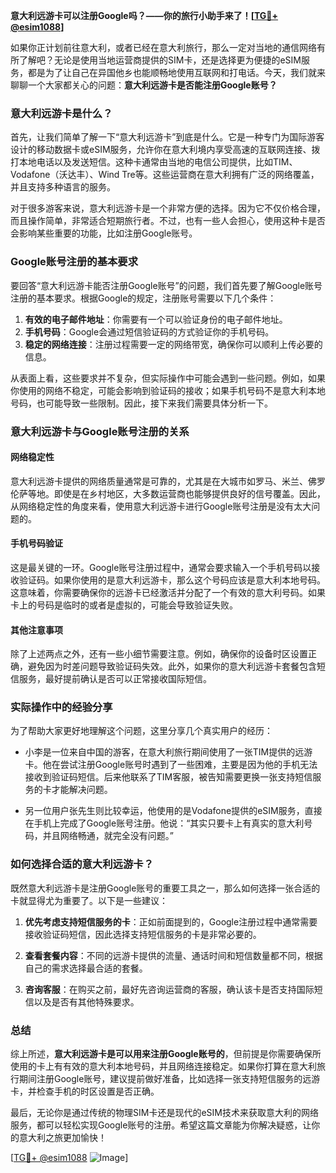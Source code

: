 **意大利远游卡可以注册Google吗？——你的旅行小助手来了！[[TG💪+ @esim1088](https://t.me/s/esim1088)]**

如果你正计划前往意大利，或者已经在意大利旅行，那么一定对当地的通信网络有所了解吧？无论是使用当地运营商提供的SIM卡，还是选择更为便捷的eSIM服务，都是为了让自己在异国他乡也能顺畅地使用互联网和打电话。今天，我们就来聊聊一个大家都关心的问题：**意大利远游卡是否能注册Google账号？**

### 意大利远游卡是什么？

首先，让我们简单了解一下“意大利远游卡”到底是什么。它是一种专门为国际游客设计的移动数据卡或eSIM服务，允许你在意大利境内享受高速的互联网连接、拨打本地电话以及发送短信。这种卡通常由当地的电信公司提供，比如TIM、Vodafone（沃达丰）、Wind Tre等。这些运营商在意大利拥有广泛的网络覆盖，并且支持多种语言的服务。

对于很多游客来说，意大利远游卡是一个非常方便的选择。因为它不仅价格合理，而且操作简单，非常适合短期旅行者。不过，也有一些人会担心，使用这种卡是否会影响某些重要的功能，比如注册Google账号。

### Google账号注册的基本要求

要回答“意大利远游卡能否注册Google账号”的问题，我们首先要了解Google账号注册的基本要求。根据Google的规定，注册账号需要以下几个条件：

1. **有效的电子邮件地址**：你需要有一个可以验证身份的电子邮件地址。
2. **手机号码**：Google会通过短信验证码的方式验证你的手机号码。
3. **稳定的网络连接**：注册过程需要一定的网络带宽，确保你可以顺利上传必要的信息。

从表面上看，这些要求并不复杂，但实际操作中可能会遇到一些问题。例如，如果你使用的网络不稳定，可能会影响到验证码的接收；如果手机号码不是意大利本地号码，也可能导致一些限制。因此，接下来我们需要具体分析一下。

### 意大利远游卡与Google账号注册的关系

#### 网络稳定性
意大利远游卡提供的网络质量通常是可靠的，尤其是在大城市如罗马、米兰、佛罗伦萨等地。即使是在乡村地区，大多数运营商也能够提供良好的信号覆盖。因此，从网络稳定性的角度来看，使用意大利远游卡进行Google账号注册是没有太大问题的。

#### 手机号码验证
这是最关键的一环。Google账号注册过程中，通常会要求输入一个手机号码以接收验证码。如果你使用的是意大利远游卡，那么这个号码应该是意大利本地号码。这意味着，你需要确保你的远游卡已经激活并分配了一个有效的意大利号码。如果卡上的号码是临时的或者是虚拟的，可能会导致验证失败。

#### 其他注意事项
除了上述两点之外，还有一些小细节需要注意。例如，确保你的设备时区设置正确，避免因为时差问题导致验证码失效。此外，如果你的意大利远游卡套餐包含短信服务，最好提前确认是否可以正常接收国际短信。

### 实际操作中的经验分享

为了帮助大家更好地理解这个问题，这里分享几个真实用户的经历：

- 小李是一位来自中国的游客，在意大利旅行期间使用了一张TIM提供的远游卡。他在尝试注册Google账号时遇到了一些困难，主要是因为他的手机无法接收到验证码短信。后来他联系了TIM客服，被告知需要更换一张支持短信服务的卡才能解决问题。
  
- 另一位用户张先生则比较幸运，他使用的是Vodafone提供的eSIM服务，直接在手机上完成了Google账号注册。他说：“其实只要卡上有真实的意大利号码，并且网络畅通，就完全没有问题。”

### 如何选择合适的意大利远游卡？

既然意大利远游卡是注册Google账号的重要工具之一，那么如何选择一张合适的卡就显得尤为重要了。以下是一些建议：

1. **优先考虑支持短信服务的卡**：正如前面提到的，Google注册过程中通常需要接收验证码短信，因此选择支持短信服务的卡是非常必要的。
   
2. **查看套餐内容**：不同的远游卡提供的流量、通话时间和短信数量都不同，根据自己的需求选择最合适的套餐。

3. **咨询客服**：在购买之前，最好先咨询运营商的客服，确认该卡是否支持国际短信以及是否有其他特殊要求。

### 总结

综上所述，**意大利远游卡是可以用来注册Google账号的**，但前提是你需要确保所使用的卡上有有效的意大利本地号码，并且网络连接稳定。如果你打算在意大利旅行期间注册Google账号，建议提前做好准备，比如选择一张支持短信服务的远游卡，并检查手机的时区设置是否正确。

最后，无论你是通过传统的物理SIM卡还是现代的eSIM技术来获取意大利的网络服务，都可以轻松实现Google账号的注册。希望这篇文章能为你解决疑惑，让你的意大利之旅更加愉快！

[[TG💪+ @esim1088](https://t.me/s/esim1088) ![Image](https://i.postimg.cc/4NQfJmqS/Snipaste-2025-05-13-00-14-12.png)]